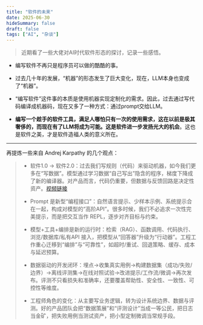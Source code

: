 ```yaml
---
title: "软件的未来"
date: 2025-06-30
hideSummary: false
draft: false
tags: ["AI", "杂谈"]
---
```


> 近期看了一些大佬对AI时代软件形态的探讨，记录一些感悟。

- 编写软件不再只是程序员可以做的酷酷的事。

- 过去几十年的发展，“机器”的形态发生了巨大变化，现在，LLM本身也变成了“机器”。

- “编写软件”这件事的本质是使用机器实现定制化的需求。因此，过去通过写代码编译成机器码，现在又多了一种方式：通过prompt交给LLM。

- **编写一个趁手的软件工具，满足人哪怕只有一次的使用需求，这在以前是极其奢侈的，而现在有了LLM将成为可能。这是软件进一步发扬光大的机会**。这也是软件之美，才是软件造福人类的意义所在。

---

再提炼一些来自 Andrej Karpathy 的几个观点：

> - 软件1.0 → 软件2.0：过去我们写规则（代码）来驱动机器，如今我们更多在“写数据”。模型通过学习数据“自己写出”隐含的程序，梯度下降成了新的编译器。对产品而言，代码仍重要，但数据与反馈回路是决定性资产。[视频链接](https://www.youtube.com/watch?v=LCEmiRjPEtQ)
>
> - Prompt 是新型“编程接口”：自然语言提示、少样本示例、系统提示合在一起，构成对模型的“高阶API”。很多时候，我们不必追求一次性完美提示，而是把交互当作 REPL，逐步对齐目标与约束。
>
> - 模型+工具+编排是新的运行时：检索（RAG）、函数调用、代码执行、浏览/数据库/私有API 接入，把模型从“回答器”升级为“行动器”。工程工作重心迁移到“编排”与“可靠性”，如超时/重试、回退策略、缓存、成本与延迟预算。
>
> - 数据驱动的开发闭环：埋点→收集真实用例→构建数据集（成功/失败/边界）→离线评测集→在线对照试验→改进提示/工作流/微调→再次发布。评测不只看损失和准确率，还要覆盖帮助性、安全性、一致性、可控性等维度。
>
> - 工程师角色的变化：从主要写业务逻辑，转为设计系统边界、数据与评测。好的产品团队会把“数据策展”和“评测设计”当成一等公民，把日志当金矿，把失败用例当测试资产，把小型定制微调当常规手段。